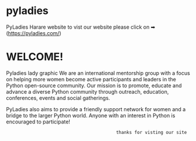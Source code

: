 # pyladies
PyLadies Harare website
to vist our website please click on ➡ (https://pyladies.com/)
# WELCOME!
Pyladies lady graphic
We are an international mentorship group with a focus on helping more women become active participants and leaders in the Python open-source community. Our mission is to promote, educate and advance a diverse Python community through outreach, education, conferences, events and social gatherings.

PyLadies also aims to provide a friendly support network for women and a bridge to the larger Python world. Anyone with an interest in Python is encouraged to participate!

                                              thanks for visting our site
